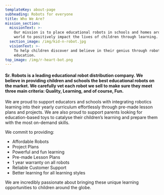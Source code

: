 ```yaml
---
templateKey: about-page
subheading: Robots for everyone
title: Who We Are?
mission_section:
  missionText: >-
    Our mission is to place educational robots in schools and homes around the
    world to positively impact the lives of children through learning.
  section_image: /img/kid-n-robot.jpg
  visionText: >-
    To help children discover and believe in their genius through robotics
    education.
top_image: /img/r-heart-bot.png
---
```

#### Sr. Robots is a leading educational robot distribution company. We believe in providing children and schools the best educational robots on the market. We carefully vet each robot we sell to make sure they meet three main criteria: Quality, Learning, and of course, Fun.

We are proud to support educators and schools with integrating robotics learning into their yearly curriculum effortlessly through pre-made lesson plans and projects. We are also proud to support parents looking for education-based toys to catalyse their children’s learning and prepare them with the most on-demand skills.

We commit to providing:

* Affordable Robots
* Project Plans
* Powerful and fun learning
* Pre-made Lesson Plans
* 1 year warranty on all robots
* Reliable Customer Support
* Better learning for all learning styles

We are incredibly passionate about bringing these unique learning opportunities to children around the globe.
